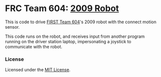 FRC Team 604: [2009 Robot](http://604robotics.com/Quixilver/Robots/)
===================

This is code to drive [FIRST Team 604](http://604robotics.com/)'s 2009 robot with the connect motion sensor.

This code runs on the robot, and receives input from another program running on the driver station laptop, impersonating a joystick to communicate with the robot.

### License

Licensed under the [MIT License](https://en.wikipedia.org/wiki/MIT_License).